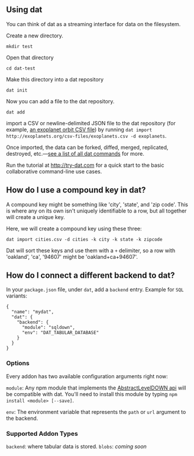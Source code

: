 ## Using dat

You can think of dat as a streaming interface for data on the filesystem.

Create a new directory.

```
mkdir test
```

Open that directory

```
cd dat-test
```

Make this directory into a dat repository

```
dat init
```

Now you can add a file to the dat repository.

```
dat add
```

import a CSV or newline-delimited JSON file to the dat repository (for example, [an exoplanet orbit CSV file](http://exoplanets.org/csv-files/exoplanets.csv)) by running `dat import http://exoplanets.org/csv-files/exoplanets.csv -d exoplanets`.

Once imported, the data can be forked, diffed, merged, replicated, destroyed, etc.—[see a list of all dat commands](https://github.com/maxogden/dat/blob/master/docs/cli-docs.md) for more.

Run the tutorial at http://try-dat.com for a quick start to the basic collaborative command-line use cases.

## How do I use a compound key in dat?

A compound key might be something like 'city', 'state', and 'zip code'. This is where any on its own isn't uniquely identifiable to a row, but all together will create a unique key.

Here, we will create a compound key using these three:

```
dat import cities.csv -d cities -k city -k state -k zipcode
```

Dat will sort these keys and use them with a `+` delimiter, so a row with 'oakland', 'ca', '94607' might be 'oakland+ca+94607'.

## How do I connect a different backend to dat?

In your `package.json` file, under `dat`, add a `backend` entry. Example for `SQL` variants:

```
{
  "name": "mydat",
  "dat": {
    "backend": {
      "module": "sqldown",
      "env": "DAT_TABULAR_DATABASE"
    }
  }
}
```

### Options

Every addon has two available configuration arguments right now:

`module`: Any npm module that implements the [AbstractLevelDOWN api](https://github.com/Level/abstract-leveldown) will be compatible with dat. You'll need to install this module by typing `npm install <module> [--save]`.

`env`: The environment variable that represents the `path` or `url` argument to the backend.


### Supported Addon Types

`backend`: where tabular data is stored.
`blobs`: *coming soon*
